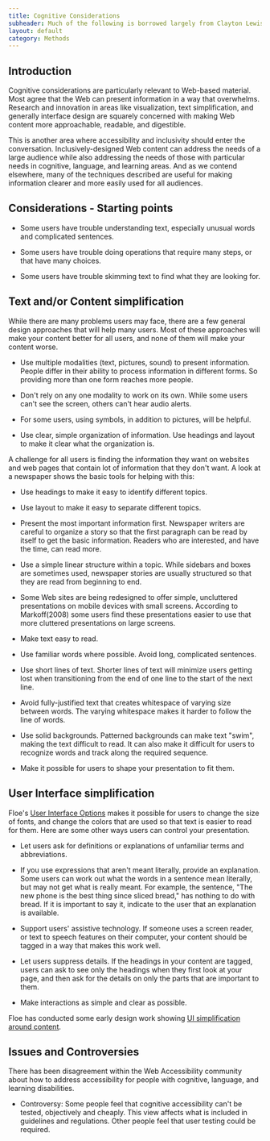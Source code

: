 ```yaml
---
title: Cognitive Considerations
subheader: Much of the following is borrowed largely from Clayton Lewis (http://spot.colorado.edu/~clayton/)
layout: default
category: Methods
---
```



## Introduction

Cognitive considerations are particularly relevant to Web-based material. Most agree that the Web can present information in a way that overwhelms. Research and innovation in areas like visualization, text simplification, and generally interface design are squarely concerned with making Web content more approachable, readable, and digestible.

This is another area where accessibility and inclusivity should enter the conversation. Inclusively-designed Web content can address the needs of a large audience while also addressing the needs of those with particular needs in cognitive, language, and learning areas. And as we contend elsewhere, many of the techniques described are useful for making information clearer and more easily used for all audiences.

## Considerations - Starting points

* Some users have trouble understanding text, especially unusual words and complicated sentences.

* Some users have trouble doing operations that require many steps, or that have many choices.

* Some users have trouble skimming text to find what they are looking for.

## Text and/or Content simplification

While there are many problems users may face, there are a few general design approaches that will help many users. Most of these approaches will make your content better for all users, and none of them will make your content worse.

* Use multiple modalities (text, pictures, sound) to present information. People differ in their ability to process information in different forms. So providing more than one form reaches more people.

* Don't rely on any one modality to work on its own. While some users can't see the screen, others can't hear audio alerts.

* For some users, using symbols, in addition to pictures, will be helpful.

* Use clear, simple organization of information. Use headings and layout to make it clear what the organization is.

A challenge for all users is finding the information they want on websites and web pages that contain  lot of information that they don't want. A look at a newspaper shows the basic tools for helping with this:

* Use headings to make it easy to identify different topics.

* Use layout to make it easy to separate different topics.

* Present the most important information first. Newspaper writers are careful to organize a story so that the first paragraph can be read by itself to get the basic information. Readers who are interested, and have the time, can read more.

* Use a simple linear structure within a topic. While sidebars and boxes are sometimes used, newspaper stories are usually structured so that they are read from beginning to end.

* Some Web sites are being redesigned to offer simple, uncluttered presentations on mobile devices with small screens. According to Markoff(2008) some users find these presentations easier to use that more cluttered presentations on large screens.

* Make text easy to read.

* Use familiar words where possible. Avoid long, complicated sentences.

* Use short lines of text. Shorter lines of text will minimize users getting lost when transitioning from the end of one line to the start of the next line.

* Avoid fully-justified text that creates whitespace of varying size between words. The varying whitespace makes it harder to follow the line of words.

* Use solid backgrounds. Patterned backgrounds can make text "swim", making the text difficult to read. It can also make it difficult for users to recognize words and track along the required sequence.

* Make it possible for users to shape your presentation to fit them.

## User Interface simplification

Floe's <a href="http://wiki.fluidproject.org/pages/viewpage.action?pageId=29959408" rel="nofollow" target="_blank" class="link-external">User Interface Options</a> makes it possible for users to change the size of fonts, and change the colors that are used so that text is easier to read for them. Here are some other ways users can control your presentation.

* Let users ask for definitions or explanations of unfamiliar terms and abbreviations.

* If you use expressions that aren't meant literally, provide an explanation. Some users can work out what the words in a sentence mean literally, but may not get what is really meant. For example, the sentence, "The new phone is the best thing since sliced bread," has nothing to do with bread. If it is important to say it, indicate to the user that an explanation is available.

* Support users' assistive technology. If someone uses a screen reader, or text to speech features on their computer, your content should be tagged in a way that makes this work well.

* Let users suppress details. If the headings in your content are tagged, users can ask to see only the headings when they first look at your page, and then ask for the details on only the parts that are important to them.

* Make interactions as simple and clear as possible.

Floe has conducted some early design work showing <a href="http://wiki.fluidproject.org/display/fluid/%28Floe%29+Content+simplification+conceptualization" rel="nofollow" target="_blank" class="link-external">UI simplification around content</a>.

## Issues and Controversies

There has been disagreement within the Web Accessibility community about how to address accessibility for people with cognitive, language, and learning disabilities.

* Controversy: Some people feel that cognitive accessibility can't be tested, objectively and cheaply. This view affects what is included in guidelines and regulations. Other people feel that user testing could be required.
